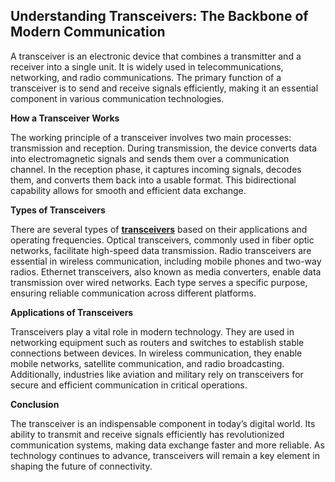 ## Understanding Transceivers: The Backbone of Modern Communication

A transceiver is an electronic device that combines a transmitter and a receiver into a single unit. It is widely used in telecommunications, networking, and radio communications. The primary function of a transceiver is to send and receive signals efficiently, making it an essential component in various communication technologies.

**How a Transceiver Works**

The working principle of a transceiver involves two main processes: transmission and reception. During transmission, the device converts data into electromagnetic signals and sends them over a communication channel. In the reception phase, it captures incoming signals, decodes them, and converts them back into a usable format. This bidirectional capability allows for smooth and efficient data exchange.

**Types of Transceivers**

There are several types of **[transceivers](https://ctspoint.com/)** based on their applications and operating frequencies. Optical transceivers, commonly used in fiber optic networks, facilitate high-speed data transmission. Radio transceivers are essential in wireless communication, including mobile phones and two-way radios. Ethernet transceivers, also known as media converters, enable data transmission over wired networks. Each type serves a specific purpose, ensuring reliable communication across different platforms.

**Applications of Transceivers**

Transceivers play a vital role in modern technology. They are used in networking equipment such as routers and switches to establish stable connections between devices. In wireless communication, they enable mobile networks, satellite communication, and radio broadcasting. Additionally, industries like aviation and military rely on transceivers for secure and efficient communication in critical operations.

**Conclusion**

The transceiver is an indispensable component in today’s digital world. Its ability to transmit and receive signals efficiently has revolutionized communication systems, making data exchange faster and more reliable. As technology continues to advance, transceivers will remain a key element in shaping the future of connectivity.
